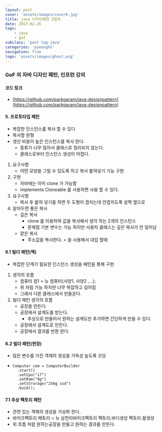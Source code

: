 ```yaml
---
layout: post
cover: 'assets/images/cover6.jpg'
title: java 디자인패턴 2일차
date: 2017-02-26
tags: 
    - java
    - gof
subclass: 'post tag-java'
categories: 'pyeongho'
navigation: True
logo: 'assets/images/ghost.png'    
---
```



### GoF 의 자바 디자인 패턴, 인프런 강의
 
####  코드 링크
 - [https://github.com/parkgaram/java-designpattern](https://github.com/parkgaram/java-designpattern)

#### 5. 프로토타입 패턴
 - 복잡한 인스턴스를 복사 할 수 있다
 - 복사할 원형 
 - 생산 비용이 높은 인스턴스를 복사 한다.
   - 종류가 너무 많아서 클래스로 정리되지 않는다.
   - 클래스로부터 인스턴스 생성이 어렵다.
 1. 요구사항 
     - 어떤 모양을 그릴 수 있도록 하고 복사 붙혀넣기 기능 구현
 2. 구현
    - 자바에는 이미 clone 가 가능함
    - implements Cloneable 를 사용하면 사용 할 수 있다.
 3. 요구사항
    - 복사 후 붙혀 넣기를 하면 두 도형이 겹치는데 안겹치도록 살짝 옆으로
 4. 알아두면 좋은 복사 
    - 깊은 복사
       - clone 를 이용하여 값을 복사해서 생각 하는 2개의 인스턴스 
       - 문제점 기본 변수는 가능 하지만 사용자 클래스는 깊은 복사가 안 일어남
    - 얕은 복사
      - 주소값을 복사한다. = 을 사용해서 대입 할때 

#### 6.1 빌더 패턴(책)
  - 복잡한 단계가 필요한 인스턴스 생성을 패턴을 통해 구현
  1. 생각의 흐름
     - 컴퓨터 컴1 = 뉴 컴퓨터(사양1, 사양2 ,...);
     - 위 처럼 가능 하지만 너무 복잡하고 길어짐
     - 그래서 다른 클래스에서 만들온다.
  2. 빌더 패턴 생각의 흐름
     - 공장을 만든다.
     - 공장에서 설계도를 받는다.
       - 추상으로 만들어서 원하는 설계도만 추가하면 간단하게 만들 수 있다.
     - 공장에서 설계도로 만든다.
     - 공장에서 결과를 반환 한다.
     
#### 6.2 빌더 패턴(현장)
  - 많은 변수를 가진 객체의 생성을 가독성 높도록 코딩
  - ```
    Computer com = ComputerBuilder
      .start()
      .setCpu("i7")
      .setRam("8g")
      .setStrorage("256g ssd")
      .buid();
    ```
#### 7.1 추상 팩토리 패턴
  - 관련 있는 객체의 생성을 가상화 한다.
  - 바이크팩토리 패토리 = 뉴 삼천리바이크팩토리
    팩토리.바디생성
    팩토리.휠생성
  - 위 흐름 처럼 원하는공장을 만들고 원하는 결과를 만든다.
